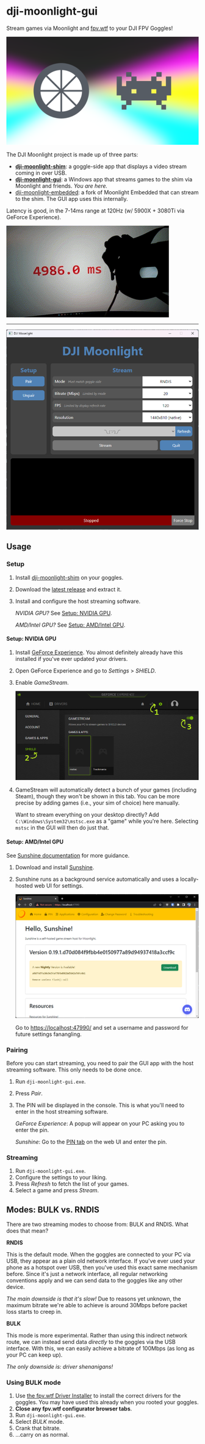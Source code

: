 # dji-moonlight-gui

Stream games via Moonlight and [fpv.wtf](https://github.com/fpv-wtf) to your DJI
FPV Goggles!

![splash](media/logo.png)

The DJI Moonlight project is made up of three parts:

- **[dji-moonlight-shim](https://github.com/fpv-wtf/dji-moonlight-shim)**: a
  goggle-side app that displays a video stream coming in over USB.
- **[dji-moonlight-gui](https://github.com/fpv-wtf/dji-moonlight-gui)**: a
  Windows app that streams games to the shim via Moonlight and friends. _You are
  here._
- [dji-moonlight-embedded](https://github.com/fpv-wtf/dji-moonlight-embedded): a
  fork of Moonlight Embedded that can stream to the shim. The GUI app uses this
  internally.

Latency is good, in the 7-14ms range at 120Hz (w/ 5900X + 3080Ti via GeForce
Experience).

![latency](media/latency.gif)

---

![splash](media/screenshot.png)

## Usage

### Setup

1. Install [dji-moonlight-shim](https://github.com/fpv-wtf/dji-moonlight-shim)
   on your goggles.
2. Download the [latest
   release](https://github.com/fpv-wtf/dji-moonlight-gui/releases/latest) and
   extract it.
3. Install and configure the host streaming software.

   _NVIDIA GPU?_ See [Setup: NVIDIA GPU](#setup-nvidia-gpu).

   _AMD/Intel GPU?_ See [Setup: AMD/Intel GPU](#setup-amdintel-gpu).

#### Setup: NVIDIA GPU

1. Install [GeForce
   Experience](https://www.nvidia.com/en-us/geforce/geforce-experience/). You
   almost definitely already have this installed if you've ever updated your
   drivers.
2. Open GeForce Experience and go to _Settings_ > _SHIELD_.
3. Enable _GameStream_.

   ![nvidia_1](media/nvidia_1.png)

4. GameStream will automatically detect a bunch of your games (including Steam),
   though they won't be shown in this tab. You can be more precise by adding
   games (i.e., your sim of choice) here manually.

   Want to stream everything on your desktop directly? Add
   `C:\Windows\System32\mstsc.exe` as a "game" while you're here. Selecting
   `mstsc` in the GUI will then do just that.

#### Setup: AMD/Intel GPU

See [Sunshine
documentation](https://docs.lizardbyte.dev/projects/sunshine/en/latest/) for
more guidance.

1. Download and install
   [Sunshine](https://github.com/LizardByte/Sunshine/releases/tag/latest).
2. Sunshine runs as a background service automatically and uses a locally-hosted
   web UI for settings.

   ![nvidia_1](media/sunshine_1.png)

   Go to [https://localhost:47990/](https://localhost:47990/) and set a username
   and password for future settings fanangling.

### Pairing

Before you can start streaming, you need to pair the GUI app with the host
streaming software. This only needs to be done once.

1. Run `dji-moonlight-gui.exe`.
2. Press _Pair_.
3. The PIN will be displayed in the console. This is what you'll need to enter
   in the host streaming software.

   _GeForce Experience_: A popup will appear on your PC asking you to enter the
   pin.

   _Sunshine_: Go to the [PIN tab](https://localhost:47990/pin) on the web UI
   and enter the pin.

### Streaming

1. Run `dji-moonlight-gui.exe`.
2. Configure the settings to your liking.
3. Press _Refresh_ to fetch the list of your games.
4. Select a game and press _Stream_.

## Modes: BULK vs. RNDIS

There are two streaming modes to choose from: BULK and RNDIS. What does that
mean?

**RNDIS**

This is the default mode. When the goggles are connected to your PC via USB,
they appear as a plain old network interface. If you've ever used your phone as
a hotspot over USB, then you've used this exact same mechanism before. Since
it's just a network interface, all regular networking conventions apply and we
can send data to the goggles like any other device.

_The main downside is that it's slow!_ Due to reasons yet unknown, the maximum
bitrate we're able to achieve is around 30Mbps before packet loss starts to
creep in.

**BULK**

This mode is more experimental. Rather than using this indirect network route,
we can instead send data _directly_ to the goggles via the USB interface. With
this, we can easily achieve a bitrate of 100Mbps (as long as your PC can keep
up).

_The only downside is: driver shenanigans!_

### Using BULK mode

1. Use [the fpv.wtf Driver
   Installer](https://github.com/fpv-wtf/driver-installer) to install the
   correct drivers for the goggles. You may have used this already when you
   rooted your goggles.
2. **Close any fpv.wtf configurator browser tabs**.
3. Run `dji-moonlight-gui.exe`.
4. Select _BULK_ mode.
5. Crank that bitrate.
6. ...carry on as normal.
